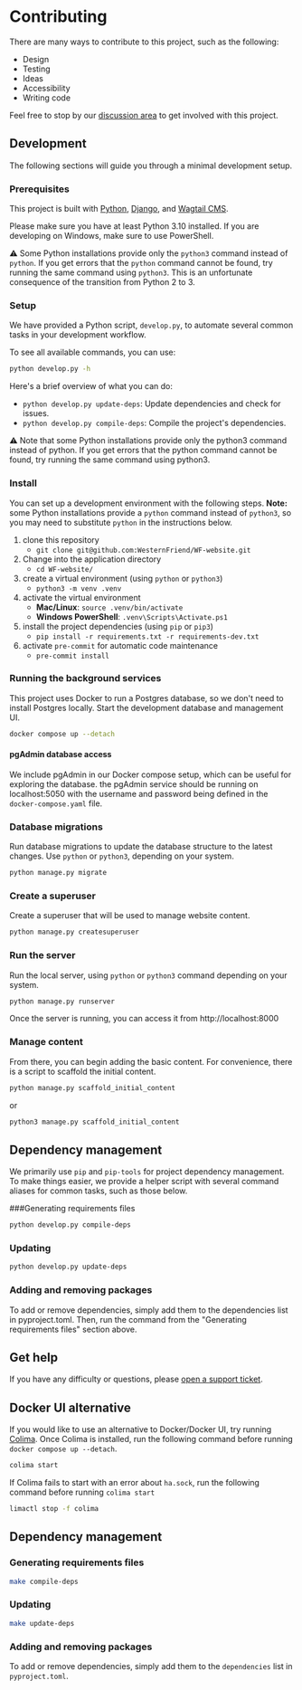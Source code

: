 # Contributing

There are many ways to contribute to this project, such as the following:

- Design
- Testing
- Ideas
- Accessibility
- Writing code

Feel free to stop by our [discussion area](https://github.com/WesternFriend/WF-website/discussions) to get involved with this project.

## Development

The following sections will guide you through a minimal development setup.

### Prerequisites

This project is built with [Python](https://www.python.org/), [Django](https://www.djangoproject.com/), and [Wagtail CMS](https://wagtail.io/).

Please make sure you have at least Python 3.10 installed. If you are developing on Windows, make sure to use PowerShell.

⚠️ Some Python installations provide only the `python3` command instead of `python`. If you get errors that the `python` command cannot be found, try running the same command using `python3`. This is an unfortunate consequence of the transition from Python 2 to 3.

### Setup

We have provided a Python script, `develop.py`, to automate several common tasks in your development workflow.

To see all available commands, you can use:

```sh
python develop.py -h
```

Here's a brief overview of what you can do:

- `python develop.py update-deps`: Update dependencies and check for issues.
- `python develop.py compile-deps`: Compile the project's dependencies.

⚠️ Note that some Python installations provide only the python3 command instead of python. If you get errors that the python command cannot be found, try running the same command using python3.

### Install

You can set up a development environment with the following steps. **Note:** some Python installations provide a `python` command instead of `python3`, so you may need to substitute `python` in the instructions below.

1. clone this repository
   - `git clone git@github.com:WesternFriend/WF-website.git`
2. Change into the application directory
   - `cd WF-website/`
3. create a virtual environment (using `python` or `python3`)
   - `python3 -m venv .venv`
4. activate the virtual environment
   - **Mac/Linux**: `source .venv/bin/activate`
   - **Windows PowerShell**: `.venv\Scripts\Activate.ps1`
5. install the project dependencies (using `pip` or `pip3`)
   - `pip install -r requirements.txt -r requirements-dev.txt`
6. activate `pre-commit` for automatic code maintenance
   - `pre-commit install`

### Running the background services

This project uses Docker to run a Postgres database, so we don't need to install Postgres locally. Start the development database and management UI.

```sh
docker compose up --detach
```

#### pgAdmin database access

We include pgAdmin in our Docker compose setup, which can be useful for exploring the database. the pgAdmin service should be running on localhost:5050 with the username and password being defined in the `docker-compose.yaml` file.

### Database migrations

Run database migrations to update the database structure to the latest changes. Use `python` or `python3`, depending on your system.

```sh
python manage.py migrate
```

### Create a superuser

Create a superuser that will be used to manage website content.

```sh
python manage.py createsuperuser
```

### Run the server

Run the local server, using `python` or `python3` command depending on your system.

```sh
python manage.py runserver
```

Once the server is running, you can access it from http://localhost:8000

### Manage content

From there, you can begin adding the basic content. For convenience, there is a script to scaffold the initial content.

```sh
python manage.py scaffold_initial_content
```

or

```sh
python3 manage.py scaffold_initial_content
```

## Dependency management

We primarily use `pip` and `pip-tools` for project dependency management. To make things easier, we provide a helper script with several command aliases for common tasks, such as those below.

###Generating requirements files

```sh
python develop.py compile-deps
```

### Updating

```sh
python develop.py update-deps
```

### Adding and removing packages

To add or remove dependencies, simply add them to the dependencies list in pyproject.toml. Then, run the command from the "Generating requirements files" section above.

## Get help

If you have any difficulty or questions, please [open a support ticket](https://github.com/WesternFriend/WF-website/issues).

## Docker UI alternative

If you would like to use an alternative to Docker/Docker UI, try running [Colima](https://github.com/abiosoft/colima). Once Colima is installed, run the following command before running `docker compose up --detach`.

```sh
colima start
```

If Colima fails to start with an error about `ha.sock`, run the following command before running `colima start`

```sh
limactl stop -f colima
```

## Dependency management

### Generating requirements files

```sh
make compile-deps
```

### Updating

```sh
make update-deps
```

### Adding and removing packages

To add or remove dependencies, simply add them to the `dependencies` list in `pyproject.toml`.

